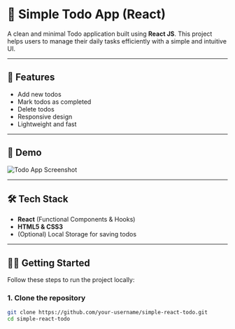 # 📝 Simple Todo App (React)

A clean and minimal Todo application built using **React JS**. This project helps users to manage their daily tasks efficiently with a simple and intuitive UI.

---

## 🚀 Features

- Add new todos
- Mark todos as completed
- Delete todos
- Responsive design
- Lightweight and fast

---

## 📸 Demo

![Todo App Screenshot](<img width="466" height="520" alt="image" src="https://github.com/user-attachments/assets/a6211bf8-6c78-4a2b-9f52-5cb002bc8ad4" />
) <!-- Replace with your actual screenshot if available -->

---

## 🛠️ Tech Stack

- **React** (Functional Components & Hooks)
- **HTML5 & CSS3**
- (Optional) Local Storage for saving todos

---

## 🧑‍💻 Getting Started

Follow these steps to run the project locally:

### 1. Clone the repository

```bash
git clone https://github.com/your-username/simple-react-todo.git
cd simple-react-todo
